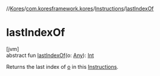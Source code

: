 //[Kores](../../../index.md)/[com.koresframework.kores](../index.md)/[Instructions](index.md)/[lastIndexOf](last-index-of.md)

# lastIndexOf

[jvm]\
abstract fun [lastIndexOf](last-index-of.md)(o: [Any](https://kotlinlang.org/api/latest/jvm/stdlib/kotlin/-any/index.html)): [Int](https://kotlinlang.org/api/latest/jvm/stdlib/kotlin/-int/index.html)

Returns the last index of [o](last-index-of.md) in this [Instructions](index.md).
